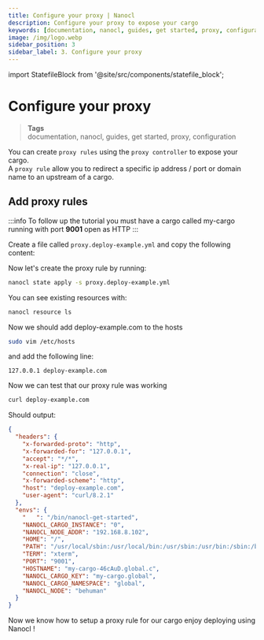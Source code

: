 ```yaml
---
title: Configure your proxy | Nanocl
description: Configure your proxy to expose your cargo
keywords: [documentation, nanocl, guides, get started, proxy, configuration]
image: /img/logo.webp
sidebar_position: 3
sidebar_label: 3. Configure your proxy
---
```


import StatefileBlock from '@site/src/components/statefile_block';

# Configure your proxy

> **Tags** <br />
> documentation, nanocl, guides, get started, proxy, configuration

You can create `proxy rules` using the `proxy controller` to expose your cargo. <br/>
A `proxy rule` allow you to redirect a specific ip address / port or domain name to an upstream of a cargo.


## Add proxy rules

:::info
To follow up the tutorial you must have a cargo called my-cargo running with port **9001** open as HTTP
:::

Create a file called `proxy.deploy-example.yml` and copy the following content:

<StatefileBlock example="get-started/proxy" />

Now let's create the proxy rule by running:

```sh
nanocl state apply -s proxy.deploy-example.yml
```

You can see existing resources with:

```sh
nanocl resource ls
```

Now we should add deploy-example.com to the hosts

```sh
sudo vim /etc/hosts
```

and add the following line:
```console
127.0.0.1 deploy-example.com
```

Now we can test that our proxy rule was working

```sh
curl deploy-example.com
```

Should output:

```json
{
  "headers": {
    "x-forwarded-proto": "http",
    "x-forwarded-for": "127.0.0.1",
    "accept": "*/*",
    "x-real-ip": "127.0.0.1",
    "connection": "close",
    "x-forwarded-scheme": "http",
    "host": "deploy-example.com",
    "user-agent": "curl/8.2.1"
  },
  "envs": {
    "   ": "/bin/nanocl-get-started",
    "NANOCL_CARGO_INSTANCE": "0",
    "NANOCL_NODE_ADDR": "192.168.8.102",
    "HOME": "/",
    "PATH": "/usr/local/sbin:/usr/local/bin:/usr/sbin:/usr/bin:/sbin:/bin",
    "TERM": "xterm",
    "PORT": "9001",
    "HOSTNAME": "my-cargo-46cAuD.global.c",
    "NANOCL_CARGO_KEY": "my-cargo.global",
    "NANOCL_CARGO_NAMESPACE": "global",
    "NANOCL_NODE": "behuman"
  }
}
```

Now we know how to setup a proxy rule for our cargo enjoy deploying using Nanocl !
